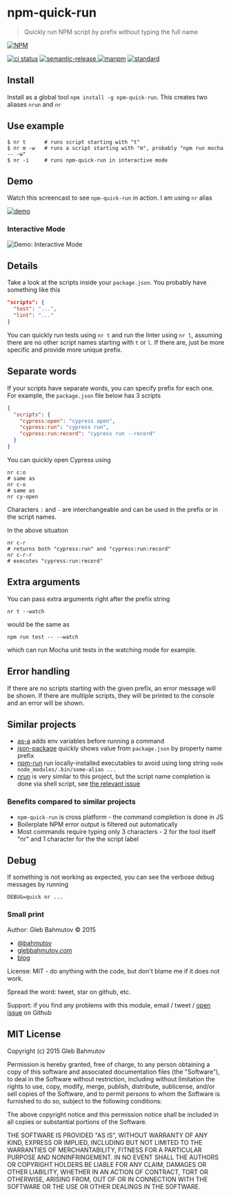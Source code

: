 # npm-quick-run

> Quickly run NPM script by prefix without typing the full name

[![NPM][npm-quick-run-icon] ][npm-quick-run-url]

[![ci status][ci image]][ci url]
[![semantic-release][semantic-image] ][semantic-url]
[![manpm](https://img.shields.io/badge/manpm-%E2%9C%93-3399ff.svg)](https://github.com/bahmutov/manpm)
[![standard](https://img.shields.io/badge/code%20style-standard-brightgreen.svg)](http://standardjs.com/)

## Install

Install as a global tool `npm install -g npm-quick-run`. This creates two aliases `nrun` and `nr`

## Use example

    $ nr t      # runs script starting with "t"
    $ nr m -w   # runs a script starting with "m", probably "npm run mocha -- -w"
    $ nr -i     # runs npm-quick-run in interactive mode

## Demo

Watch this screencast to see `npm-quick-run` in action. I am using `nr` alias

[![demo](https://asciinema.org/a/31015.png)](https://asciinema.org/a/31015)

### Interactive Mode

![Demo: Interactive Mode](https://cloud.githubusercontent.com/assets/87983/24231500/f791fb04-0fbf-11e7-9fa0-1d0f48efd72f.gif)

## Details

Take a look at the scripts inside your `package.json`. You probably have something like
this

```json
"scripts": {
  "test": "...",
  "lint": "..."
}
```

You can quickly run tests using `nr t` and run the linter using `nr l`, assuming there are
no other script names starting with `t` or `l`. If there are, just be more specific and provide
more unique prefix.

## Separate words

If your scripts have separate words, you can specify prefix for each one. For example, the `package.json` file below has 3 scripts

```json
{
  "scripts": {
    "cypress:open": "cypress open",
    "cypress:run": "cypress run",
    "cypress:run:record": "cypress run --record"
  }
}
```

You can quickly open Cypress using

```
nr c:o
# same as
nr c-o
# same as
nr cy-open
```

Characters `:` and `-` are interchangeable and can be used in the prefix or in the script names.

In the above situation

```
nr c-r
# returns both "cypress:run" and "cypress:run:record"
nr c-r-r
# executes "cypress:run:record"
```

## Extra arguments

You can pass extra arguments right after the prefix string

    nr t --watch

would be the same as

    npm run test -- --watch

which can run Mocha unit tests in the watching mode for example.

## Error handling

If there are no scripts starting with the given prefix, an error message will be shown.
If there are multiple scripts, they will be printed to the console and an error will be shown.

## Similar projects

* [as-a](https://github.com/bahmutov/as-a) adds env variables before running a command
* [json-package](https://github.com/bahmutov/json-package) quickly shows value from `package.json`
  by property name prefix
* [npm-run](https://www.npmjs.com/package/npm-run) run locally-installed executables to avoid
  using long string `node node_modules/.bin/some-alias ...`
* [nrun](https://github.com/2do2go/nrun) is very similar to this project, but the script name
  completion is done via shell script, see [the relevant issue](https://github.com/2do2go/nrun/issues/3)

### Benefits compared to similar projects

* `npm-quick-run` is cross platform - the command completion is done in JS
* Boilerplate NPM error output is filtered out automatically
* Most commands require typing only 3 characters - 2 for the tool itself "nr" and 1 character for the
the script label

## Debug

If something is not working as expected, you can see the verbose debug messages
by running

    DEBUG=quick nr ...

### Small print

Author: Gleb Bahmutov &copy; 2015

* [@bahmutov](https://twitter.com/bahmutov)
* [glebbahmutov.com](https://glebbahmutov.com)
* [blog](https://glebbahmutov.com/blog/)

License: MIT - do anything with the code, but don't blame me if it does not work.

Spread the word: tweet, star on github, etc.

Support: if you find any problems with this module, email / tweet /
[open issue](https://github.com/bahmutov/npm-quick-run/issues) on Github

## MIT License

Copyright (c) 2015 Gleb Bahmutov

Permission is hereby granted, free of charge, to any person
obtaining a copy of this software and associated documentation
files (the "Software"), to deal in the Software without
restriction, including without limitation the rights to use,
copy, modify, merge, publish, distribute, sublicense, and/or sell
copies of the Software, and to permit persons to whom the
Software is furnished to do so, subject to the following
conditions:

The above copyright notice and this permission notice shall be
included in all copies or substantial portions of the Software.

THE SOFTWARE IS PROVIDED "AS IS", WITHOUT WARRANTY OF ANY KIND,
EXPRESS OR IMPLIED, INCLUDING BUT NOT LIMITED TO THE WARRANTIES
OF MERCHANTABILITY, FITNESS FOR A PARTICULAR PURPOSE AND
NONINFRINGEMENT. IN NO EVENT SHALL THE AUTHORS OR COPYRIGHT
HOLDERS BE LIABLE FOR ANY CLAIM, DAMAGES OR OTHER LIABILITY,
WHETHER IN AN ACTION OF CONTRACT, TORT OR OTHERWISE, ARISING
FROM, OUT OF OR IN CONNECTION WITH THE SOFTWARE OR THE USE OR
OTHER DEALINGS IN THE SOFTWARE.

[npm-quick-run-icon]: https://nodei.co/npm/npm-quick-run.svg?downloads=true
[npm-quick-run-url]: https://npmjs.org/package/npm-quick-run
[ci image]: https://github.com/bahmutov/npm-quick-run/workflows/ci/badge.svg?branch=master
[ci url]: https://github.com/bahmutov/npm-quick-run/actions
[semantic-image]: https://img.shields.io/badge/%20%20%F0%9F%93%A6%F0%9F%9A%80-semantic--release-e10079.svg
[semantic-url]: https://github.com/semantic-release/semantic-release
